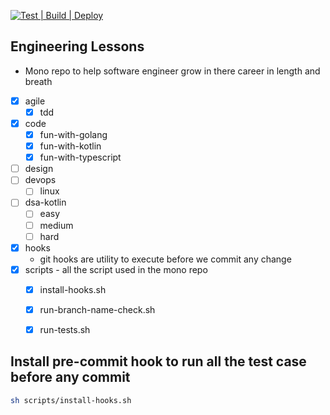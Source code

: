 [![Test | Build | Deploy](https://github.com/nitiwari-dev/engineering-lessons/actions/workflows/build-ci.yml/badge.svg)](https://github.com/nitiwari-dev/engineering-lessons/actions/workflows/build-ci.yml)
## Engineering Lessons
- Mono repo to help software engineer grow in there career in length and breath

- [x] agile
  - [x] tdd
- [x] code
  - [x] fun-with-golang
  - [x] fun-with-kotlin
  - [x] fun-with-typescript
- [ ] design
- [ ] devops
  - [ ] linux
- [ ] dsa-kotlin
  - [ ] easy
  - [ ] medium
  - [ ] hard
- [x] hooks
  - git hooks are utility to execute before we commit any change
- [x] scripts - all the script used in  the mono repo
  - [x] install-hooks.sh
  - [x] run-branch-name-check.sh
  - [x] run-tests.sh


## Install pre-commit hook to run all the test case before any commit
```sh
sh scripts/install-hooks.sh
```
